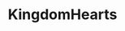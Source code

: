 ---
title: KingdomHearts
crosslinks:
- KHUx
- dfj3xxx
- gaming
- FinalFantasy
- place
- KHX
- KHUXComplaints
- GreenLattice
- all
- FlashTV
- oddlysatisfying
- UnexpectedJoJo
- hedidthemath
- ffxiv
- titlegore
- PS4Deals
- PrequelMemes
- rupaulsdragrace
- PuzzleAndDragons
---